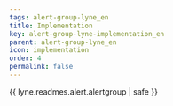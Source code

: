 ```yaml
---
tags: alert-group-lyne_en
title: Implementation
key: alert-group-lyne-implementation_en
parent: alert-group-lyne_en
icon: implementation
order: 4
permalink: false  
---
```

{{ lyne.readmes.alert.alertgroup | safe }}


